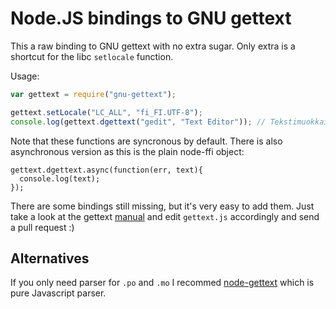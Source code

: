 
# Node.JS bindings to GNU gettext

This a raw binding to GNU gettext with no extra sugar. Only extra is a shortcut
for the libc `setlocale` function.

Usage:

```javascript
var gettext = require("gnu-gettext");

gettext.setLocale("LC_ALL", "fi_FI.UTF-8");
console.log(gettext.dgettext("gedit", "Text Editor")); // Tekstimuokkain
```

Note that these functions are syncronous by default. There is also asynchronous
version as this is the plain node-ffi object:

```javascrip:
gettext.dgettext.async(function(err, text){
  console.log(text);
});
```

There are some bindings still missing, but it's very easy to add them. Just
take a look at the gettext [manual][] and edit `gettext.js` accordingly and
send a pull request :)


## Alternatives

If you only need parser for `.po` and `.mo` I recommed [node-gettext][] which
is pure Javascript parser.

[node-gettext]: https://github.com/andris9/node-gettext
[manual]: http://www.gnu.org/software/gettext/manual/gettext.html

